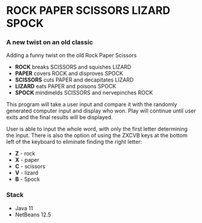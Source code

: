 # ROCK PAPER SCISSORS LIZARD SPOCK
### A new twist on an old classic

Adding a funny twist on the old Rock Paper Scissors
- __ROCK__ breaks SCISSORS and squishes LIZARD
- __PAPER__ covers ROCK and disproves SPOCK
- __SCISSORS__ cuts PAPER and decapitates LIZARD
- __LIZARD__ eats PAPER and poisons SPOCK
- __SPOCK__ mindmelds SCISSORS and nervepinches ROCK

This program will take a user input and compare it with the randomly generated computer input and display who won. Play will continue until user exits and the final results will be displayed.

User is able to input the whole word, with only the first letter determining the input. There is also the option of using the ZXCVB keys at the bottom left of the keyboard to eliminate finding the right letter:
- __Z__ - rock
- __X__ - paper
- __C__ - scissors
- __V__ - lizard
- __B__ - Spock

### Stack
- Java 11
- NetBeans 12.5


